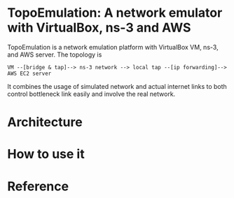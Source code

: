 # TopoEmulation: A network emulator with VirtualBox, ns-3 and AWS

TopoEmulation is a network emulation platform with VirtualBox VM, ns-3, and AWS server. The topology is

` VM --[bridge & tap]--> ns-3 network --> local tap --[ip forwarding]--> AWS EC2 server `

It combines the usage of simulated network and actual internet links to both control bottleneck link easily and involve the real network. 

# Architecture


# How to use it


# Reference
